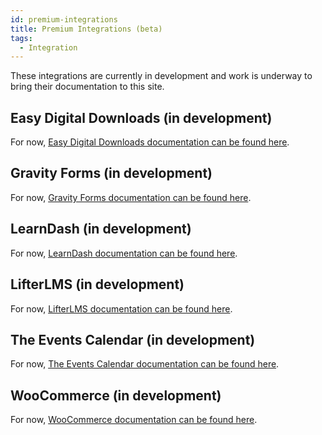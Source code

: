 ```yaml
---
id: premium-integrations
title: Premium Integrations (beta)
tags:
  - Integration
---
```

These integrations are currently in development and work is underway to bring their documentation to this site.

## Easy Digital Downloads (in development)

For now, [Easy Digital Downloads documentation can be found here](https://loop.tangible.one/extend/easy-digital-downloads).

## Gravity Forms (in development)

For now, [Gravity Forms documentation can be found here](https://loop.tangible.one/extend/gravity-forms).

## LearnDash (in development)

For now, [LearnDash documentation can be found here](https://loop.tangible.one/extend/learndash/).

## LifterLMS (in development)

For now, [LifterLMS documentation can be found here](https://loop.tangible.one/extend/lifter/).

## The Events Calendar (in development)

For now, [The Events Calendar documentation can be found here](https://loop.tangible.one/extend/events-calendar).

## WooCommerce (in development)

For now, [WooCommerce documentation can be found here](https://loop.tangible.one/extend/woocommerce/).
